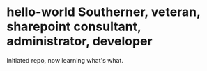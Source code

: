 # hello-world Southerner, veteran, sharepoint consultant, administrator, developer

Initiated repo, now learning what's what.
